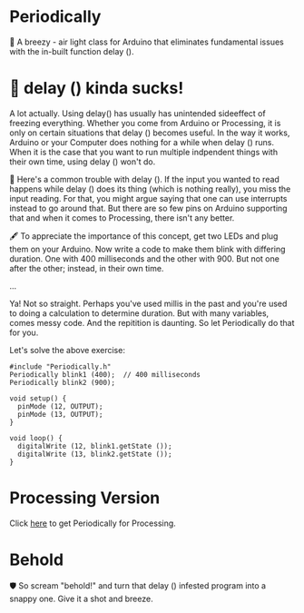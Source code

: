 # Periodically
🎈 A breezy - air light class for Arduino that eliminates fundamental issues with the in-built function delay ().


# 🐢 delay () kinda sucks!
A lot actually. Using delay() has usually has unintended sideeffect of freezing everything. Whether you come from Arduino or Processing, it is only on certain situations that delay () becomes useful. In the way it works, Arduino or your Computer does nothing for a while when delay () runs. When it is the case that you want to run multiple indpendent things with their own time, using delay () won't do.

💉 Here's a common trouble with delay (). If the input you wanted to read happens while delay () does its thing (which is nothing really), you miss the input reading. For that, you might argue saying that one can use interrupts instead to go around that. But there are so few pins on Arduino supporting that and when it comes to Processing, there isn't any better.

🖋 To appreciate the importance of this concept, get two LEDs and plug them on your Arduino. Now write a code to make them blink with differing duration. One with 400 milliseconds and the other with 900. But not one after the other; instead, in their own time.

...

Ya! Not so straight. Perhaps you've used millis in the past and you're used to doing a calculation to determine duration. But with many variables, comes messy code. And the repitition is daunting. So let Periodically do that for you.

Let's solve the above exercise:

```
#include "Periodically.h"
Periodically blink1 (400);  // 400 milliseconds
Periodically blink2 (900);

void setup() {
  pinMode (12, OUTPUT);
  pinMode (13, OUTPUT);
}

void loop() {
  digitalWrite (12, blink1.getState ());
  digitalWrite (13, blink2.getState ());
}
```

# Processing Version
Click [here](naive.com) to get Periodically for Processing.

# Behold
🛡 So scream "behold!" and turn that delay () infested program into a snappy one. Give it a shot and breeze.
